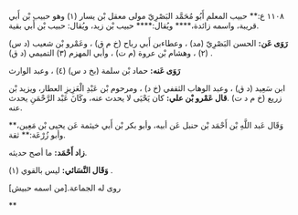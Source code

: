 ١١٠٨ ع:** حبيب المعلم أَبُو مُحَمَّد البَصْرِيّ مولى معقل بْن يسار (١) وهو حبيب بْن أَبي قريبة، واسمه زائدة،**** ويُقال:**** حبيب بْن زيد، ويُقال: حبيب بْن أَبي بقية.

**رَوَى عَن:** الحسن البَصْرِيّ (مد) ، وعطاءبن أَبي رباح (خ م ق) ، وعَمْرو بْن شعيب (د س) (٢) ، وهشام بْن عروة (م ت) ، وأبي المهزم (٣) التميمي (د ق) .

**رَوَى عَنه:** حماد بْن سلمة (بخ د س) (٤) ، وعبد الوارث

ابن سَعِيد (د ق) ، وعبد الوهاب الثقفي (خ د) ، ومرحوم بْن عَبْدِ الْعَزِيزِ العطار، ويزيد بْن زريع (خ م د ت) .**قال عَمْرو بْن علي:** كان يَحْيَى لا يحدث عنه، وكَانَ عَبْد الرَّحْمَنِ يحدث عنه.

وَقَال عَبد اللَّهِ بْن أَحْمَد بْن حنبل عَن أبيه، وأبو بكر بْن أَبي خيثمة عَن يحيى بْن مَعِين،** وأبو زُرْعَة:** ثقة.

**زاد أَحْمَد:** ما أصح حديثه.

**وَقَال النَّسَائي:** ليس بالقوي (١) .

روى له الجماعة.[من اسمه حبيش]

**